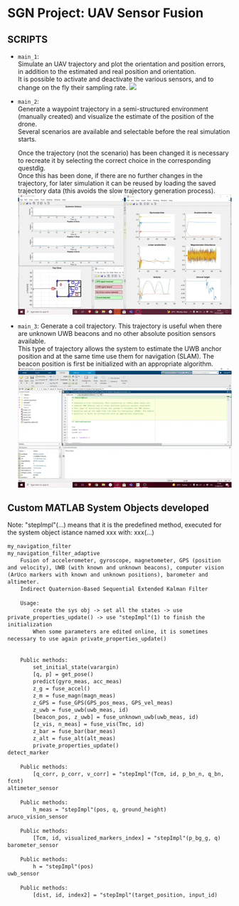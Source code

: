 # SGN Project: UAV Sensor Fusion

## SCRIPTS
- `main_1`:\
	Simulate an UAV trajectory and plot the orientation and position errors, in addition to the estimated and real position and orientation. \
	It is possible to activate and deactivate the various sensors, and to change on the fly their sampling rate.
	![](./Slideshow/img/MATLAB/pose_viewerpdf.png)
- `main_2`:\
	Generate a waypoint trajectory in a semi-structured environment (manually created) and visualize the estimate of the position of the drone.\
	Several scenarios are available and selectable before the real simulation starts.

	Once the trajectory (not the scenario) has been changed it is necessary to recreate it by selecting the correct choice in the corresponding questdlg.\
	Once this has been done, if there are no further changes in the trajectory, for later simulation it can be reused by loading the saved trajectory data (this avoids the slow trajectory generation process).
	![](https://raw.githubusercontent.com/ddebenedittis/media/main/uni-sgn-uav_sensor_fusion/sc1_10s.webp)
- `main_3`:
	Generate a coil trajectory. This trajectory is useful when there are unknown UWB beacons and no other absolute position sensors available.\
	This type of trajectory allows the system to estimate the UWB anchor position and at the same time use them for navigation (SLAM). The beacon position is first be initialized with an appropriate algorithm.
	![](https://raw.githubusercontent.com/ddebenedittis/media/main/uni-sgn-uav_sensor_fusion/main_3_on_2_10s.webp)

## Custom MATLAB System Objects developed
Note: "stepImpl"(...) means that it is the predefined method, executed for the system object istance named xxx with: xxx(...)

	my_navigation_filter
	my_navigation_filter_adaptive
		Fusion of accelerometer, gyroscope, magnetometer, GPS (position and velocity), UWB (with known and unknown beacons), computer vision (ArUco markers with known and unknown positions), barometer and altimeter.
		Indirect Quaternion-Based Sequential Extended Kalman Filter

		Usage:
			create the sys obj -> set all the states -> use private_properties_update() -> use "stepImpl"(1) to finish the initialization
			When some parameters are edited online, it is sometimes necessary to use again private_properties_update() 


		Public methods:
			set_initial_state(varargin)
			[q, p] = get_pose()
			predict(gyro_meas, acc_meas)
			z_g = fuse_accel()
			z_m = fuse_magn(magn_meas)
			z_GPS = fuse_GPS(GPS_pos_meas, GPS_vel_meas)
			z_uwb = fuse_uwb(uwb_meas, id)
			[beacon_pos, z_uwb] = fuse_unknown_uwb(uwb_meas, id)
			[z_vis, n_meas] = fuse_vis(Tmc, id)
			z_bar = fuse_bar(bar_meas)
			z_alt = fuse_alt(alt_meas)
			private_properties_update()
	detect_marker

		Public methods:
			[q_corr, p_corr, v_corr] = "stepImpl"(Tcm, id, p_bn_n, q_bn, fcnt)
	altimeter_sensor

		Public methods:
			h_meas = "stepImpl"(pos, q, ground_height)
	aruco_vision_sensor

		Public methods:
			[Tcm, id, visualized_markers_index] = "stepImpl"(p_bg_g, q)
	barometer_sensor

		Public methods:
			h = "stepImpl"(pos)
	uwb_sensor

		Public methods:
			[dist, id, index2] = "stepImpl"(target_position, input_id)

